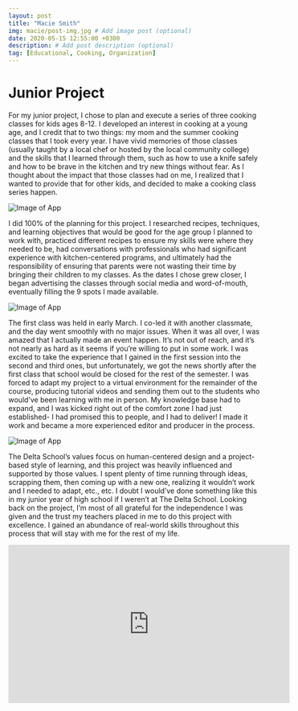 ```yaml
---
layout: post
title: "Macie Smith"
img: macie/post-img.jpg # Add image post (optional)
date: 2020-05-15 12:55:00 +0300
description: # Add post description (optional)
tag: [Educational, Cooking, Organization]
---
```

# Junior Project
For my junior project, I chose to plan and execute a series of three cooking classes for kids ages 8-12. I developed an interest in cooking at a young age, and I credit that to two things: my mom and the summer cooking classes that I took every year. I have vivid memories of those classes (usually taught by a local chef or hosted by the local community college) and the skills that I learned through them, such as how to use a knife safely and how to be brave in the kitchen and try new things without fear. As I thought about the impact that those classes had on me, I realized that I wanted to provide that for other kids, and decided to make a cooking class series happen.

![Image of App](../assets/img/macie/m1.JPG)


I did 100% of the planning for this project. I researched recipes, techniques, and learning objectives that would be good for the age group I planned to work with, practiced different recipes to ensure my skills were where they needed to be, had conversations with professionals who had significant experience with kitchen-centered programs, and ultimately had the responsibility of ensuring that parents were not wasting their time by bringing their children to my classes. As the dates I chose grew closer, I began advertising the classes through social media and word-of-mouth, eventually filling the 9 spots I made available.

![Image of App](../assets/img/macie/m2.JPG)


The first class was held in early March. I co-led it with another classmate, and the day went smoothly with no major issues. When it was all over, I was amazed that I actually made an event happen. It’s not out of reach, and it’s not nearly as hard as it seems if you’re willing to put in some work. I was excited to take the experience that I gained in the first session into the second and third ones, but unfortunately, we got the news shortly after the first class that school would be closed for the rest of the semester. I was forced to adapt my project to a virtual environment for the remainder of the course, producing tutorial videos and sending them out to the students who would’ve been learning with me in person. My knowledge base had to expand, and I was kicked right out of the comfort zone I had just established- I had promised this to people, and I had to deliver! I made it work and became a more experienced editor and producer in the process.

![Image of App](../assets/img/macie/m3.JPG)


The Delta School’s values focus on human-centered design and a project-based style of learning, and this project was heavily influenced and supported by those values. I spent plenty of time running through ideas, scrapping them, then coming up with a new one, realizing it wouldn’t work and I needed to adapt, etc., etc. I doubt I would’ve done something like this in my junior year of high school if I weren’t at The Delta School. Looking back on the project, I’m most of all grateful for the independence I was given and the trust my teachers placed in me to do this project with excellence. I gained an abundance of real-world skills throughout this process that will stay with me for the rest of my life.


<iframe width="560" height="315" src="https://www.youtube.com/embed/LSBejiTgMHo" frameborder="0" allow="accelerometer; autoplay; encrypted-media; gyroscope; picture-in-picture" allowfullscreen></iframe>
